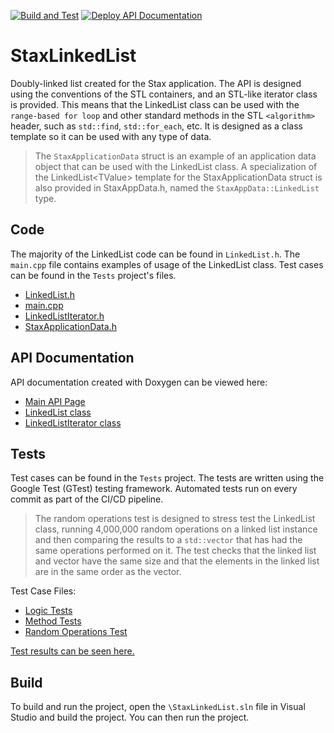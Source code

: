 [![Build and Test](https://github.com/nam20485/StaxLinkedList/actions/workflows/build-and-test.yml/badge.svg)](https://github.com/nam20485/StaxLinkedList/actions/workflows/build-and-test.yml)
[![Deploy API Documentation](https://github.com/nam20485/StaxLinkedList/actions/workflows/doxygen-gh-pages.yml/badge.svg)](https://github.com/nam20485/StaxLinkedList/actions/workflows/doxygen-gh-pages.yml)

# StaxLinkedList

Doubly-linked list created for the Stax application. The API is designed using the conventions of the STL containers, and an STL-like iterator class is provided. This means that the LinkedList class can be used with the `range-based for loop` and other standard methods in the STL `<algorithm>` header, such as `std::find`, `std::for_each`, etc. It is designed as a class template so it can be used with any type of data.

>The `StaxApplicationData` struct is an example of an application data object that can be used with the LinkedList class. A specialization of the LinkedList\<TValue\> template for the StaxApplicationData struct is also provided in StaxAppData.h, named the `StaxAppData::LinkedList` type.

## Code

The majority of the LinkedList code can be found in `LinkedList.h`. The `main.cpp` file contains examples of usage of the LinkedList class. Test cases can be found in the `Tests` project's files.

* [LinkedList.h](StaxLinkedList/LinkedList.h)
* [main.cpp](StaxLinkedList/main.cpp)
* [LinkedListIterator.h](StaxLinkedList/LinkedListIterator.h)
* [StaxApplicationData.h](StaxLinkedList/StaxAppData.cpp)

## API Documentation

API documentation created with Doxygen can be viewed here:

* [Main API Page](https://nam20485.github.io/StaxLinkedList/annotated.html)
* [LinkedList class](https://nam20485.github.io/StaxLinkedList/classLinkedList.html)
* [LinkedListIterator class](https://nam20485.github.io/StaxLinkedList/classLinkedListIterator.html)

## Tests

Test cases can be found in the `Tests` project. The tests are written using the Google Test (GTest) testing framework. Automated tests run on every commit as part of the CI/CD pipeline.

>The random operations test is designed to stress test the LinkedList class, running 4,000,000 random operations on a linked list instance and then comparing the results to a `std::vector` that has had the same operations performed on it. The test checks that the linked list and vector have the same size and that the elements in the linked list are in the same order as the vector.

Test Case Files:

* [Logic Tests](Tests/LinkedListLogicTests.cpp)
* [Method Tests](Tests/LinkedListMethodTests.cpp)
* [Random Operations Test](Tests/RandomOperationsTests.cpp)

[Test results can be seen here.](https://github.com/nam20485/StaxLinkedList/actions/runs/8412559181/job/23033557118)

## Build

To build and run the project, open the `\StaxLinkedList.sln` file in Visual Studio and build the project. You can then run the project.
